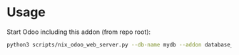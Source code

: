 # Usage

Start Odoo including this addon (from repo root):

```bash
python3 scripts/nix_odoo_web_server.py --db-name mydb --addon database_cleanup
```
